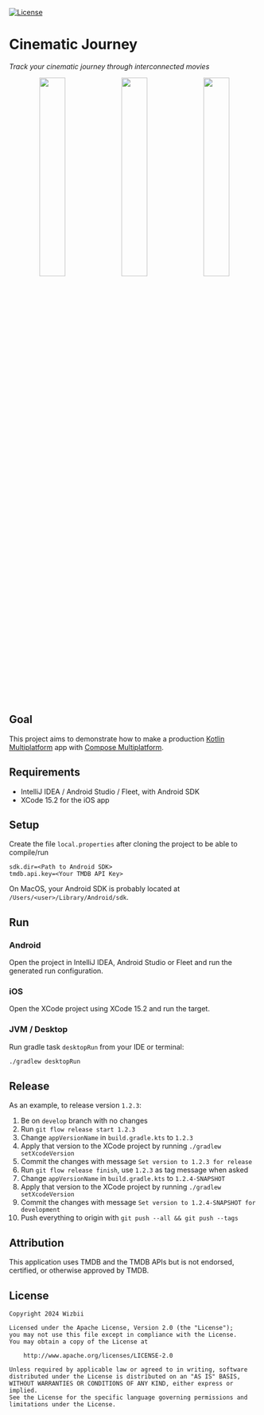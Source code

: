 [![License](https://img.shields.io/badge/License-Apache_2.0-blue.svg)](https://opensource.org/licenses/Apache-2.0)

# Cinematic Journey

_Track your cinematic journey through interconnected movies_

<p align="middle">
  <img src="../media/screenshot-1.png?raw=true" width="32%" />
  <img src="../media/screenshot-2.png?raw=true" width="32%" /> 
  <img src="../media/screenshot-3.png?raw=true" width="32%" />
</p>

## Goal

This project aims to demonstrate how to make a
production [Kotlin Multiplatform](https://www.jetbrains.com/kotlin-multiplatform/) app
with [Compose Multiplatform](https://www.jetbrains.com/lp/compose-multiplatform/).

## Requirements

* IntelliJ IDEA / Android Studio / Fleet, with Android SDK
* XCode 15.2 for the iOS app

## Setup

Create the file `local.properties` after cloning the project to be able to compile/run

```properties
sdk.dir=<Path to Android SDK>
tmdb.api.key=<Your TMDB API Key>
```

On MacOS, your Android SDK is probably located at `/Users/<user>/Library/Android/sdk`.

## Run

### Android

Open the project in IntelliJ IDEA, Android Studio or Fleet and run the generated run configuration.

### iOS

Open the XCode project using XCode 15.2 and run the target.

### JVM / Desktop

Run gradle task `desktopRun` from your IDE or terminal:

```bash
./gradlew desktopRun
```

## Release

As an example, to release version `1.2.3`:

1. Be on `develop` branch with no changes
2. Run `git flow release start 1.2.3`
3. Change `appVersionName` in `build.gradle.kts` to `1.2.3`
4. Apply that version to the XCode project by running `./gradlew setXcodeVersion`
5. Commit the changes with message `Set version to 1.2.3 for release`
6. Run `git flow release finish`, use `1.2.3` as tag message when asked
7. Change `appVersionName` in `build.gradle.kts` to `1.2.4-SNAPSHOT`
8. Apply that version to the XCode project by running `./gradlew setXcodeVersion`
9. Commit the changes with message `Set version to 1.2.4-SNAPSHOT for development`
10. Push everything to origin with `git push --all && git push --tags`

## Attribution

This application uses TMDB and the TMDB APIs but is not endorsed, certified, or otherwise approved by TMDB.

## License

```
Copyright 2024 Wizbii

Licensed under the Apache License, Version 2.0 (the "License");
you may not use this file except in compliance with the License.
You may obtain a copy of the License at

    http://www.apache.org/licenses/LICENSE-2.0

Unless required by applicable law or agreed to in writing, software
distributed under the License is distributed on an "AS IS" BASIS,
WITHOUT WARRANTIES OR CONDITIONS OF ANY KIND, either express or implied.
See the License for the specific language governing permissions and
limitations under the License.
```
